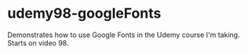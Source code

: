 # udemy98-googleFonts
Demonstrates how to use Google Fonts in the Udemy course I'm taking. Starts on video 98.
